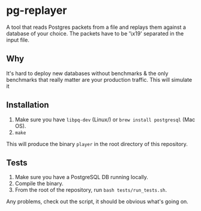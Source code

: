 # pg-replayer

A tool that reads Postgres packets from a file and replays them against a database of your choice. The packets have to be '\x19' separated in the input file.

## Why
It's hard to deploy new databases without benchmarks & the only benchmarks that really matter are your production traffic. This will simulate it

## Installation

1. Make sure you have `libpq-dev` (Linux/) or `brew install postgresql` (Mac OS).
2. `make`

This will produce the binary `player` in the root directory of this repository.

## Tests

1. Make sure you have a PostgreSQL DB running locally.
2. Compile the binary.
3. From the root of the repository, run `bash tests/run_tests.sh`.

Any problems, check out the script, it should be obvious what's going on.
